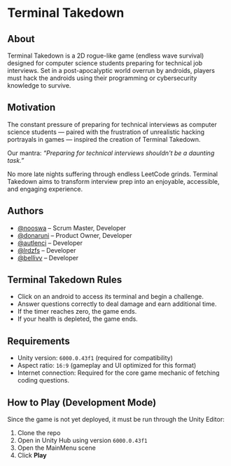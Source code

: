 # Terminal Takedown

## About

Terminal Takedown is a 2D rogue-like game (endless wave survival) designed for computer science students preparing for technical job interviews. Set in a post-apocalyptic world overrun by androids, players must hack the androids using their programming or cybersecurity knowledge to survive.

## Motivation

The constant pressure of preparing for technical interviews as computer science students — paired with the frustration of unrealistic hacking portrayals in games — inspired the creation of Terminal Takedown.

Our mantra: *“Preparing for technical interviews shouldn't be a daunting task.”*

No more late nights suffering through endless LeetCode grinds. Terminal Takedown aims to transform interview prep into an enjoyable, accessible, and engaging experience.

## Authors

- [@nooswa](https://github.com/nooswa) – Scrum Master, Developer
- [@donaruni](https://github.com/donaruni) – Product Owner, Developer 
- [@autlenci](https://github.com/autlenci) – Developer  
- [@lrdzfs](https://github.com/lrdzfs) – Developer  
- [@bellivv](https://github.com/bellivv) – Developer

## Terminal Takedown Rules

- Click on an android to access its terminal and begin a challenge.
- Answer questions correctly to deal damage and earn additional time.
- If the timer reaches zero, the game ends.
- If your health is depleted, the game ends.

## Requirements

- Unity version: `6000.0.43f1` (required for compatibility)
- Aspect ratio: `16:9` (gameplay and UI optimized for this format)
- Internet connection: Required for the core game mechanic of fetching coding questions.

## How to Play (Development Mode)

Since the game is not yet deployed, it must be run through the Unity Editor:

1. Clone the repo
2. Open in Unity Hub using version `6000.0.43f1`
3. Open the MainMenu scene
4. Click **Play**
